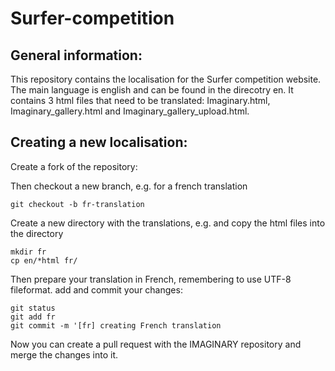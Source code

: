 # Surfer-competition
General information:
--------------------
This repository contains the localisation for the Surfer competition website. 
The main language is english and can be found in the direcotry en. It contains 3 html files that need to be translated: Imaginary.html, Imaginary_gallery.html and Imaginary_gallery_upload.html.

Creating a new localisation:
----------------------------
Create a fork of the repository:

Then checkout a new branch, e.g. for a french translation

```git checkout -b fr-translation```

Create a new directory with the translations, e.g. and copy the html files into the directory
```
mkdir fr
cp en/*html fr/
```

Then prepare your translation in French, remembering to use UTF-8 fileformat.
add and commit your changes:
```
git status
git add fr
git commit -m '[fr] creating French translation
```
Now you can create a pull request with the IMAGINARY repository and merge the changes into it. 
